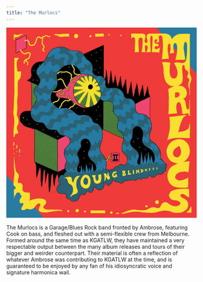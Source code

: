 ```yaml
---
title: "The Murlocs"
---
```


![album cover of The Murlocs](./young-blindness.jpg)

<!-- TODO -->
The Murlocs is a Garage/Blues Rock band fronted by Ambrose, featuring Cook on bass, and fleshed out with a semi-flexible crew from Melbourne. Formed around the same time as KGATLW, they have maintained a very respectable output between the many album releases and tours of their bigger and weirder counterpart. Their material is often a reflection of whatever Ambrose was contributing to KGATLW at the time, and is guaranteed to be enjoyed by any fan of his idiosyncratic voice and signature harmonica wail.
